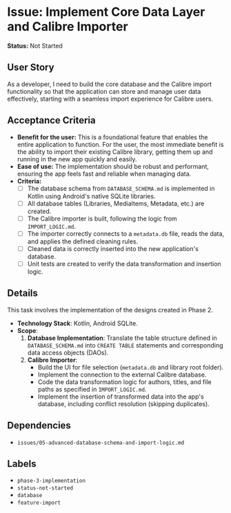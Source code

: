 # Issue: Implement Core Data Layer and Calibre Importer

**Status:** Not Started

## User Story
As a developer, I need to build the core database and the Calibre import functionality so that the application can store and manage user data effectively, starting with a seamless import experience for Calibre users.

## Acceptance Criteria
- **Benefit for the user:** This is a foundational feature that enables the entire application to function. For the user, the most immediate benefit is the ability to import their existing Calibre library, getting them up and running in the new app quickly and easily.
- **Ease of use:** The implementation should be robust and performant, ensuring the app feels fast and reliable when managing data.
- **Criteria:**
    - [ ] The database schema from `DATABASE_SCHEMA.md` is implemented in Kotlin using Android's native SQLite libraries.
    - [ ] All database tables (Libraries, MediaItems, Metadata, etc.) are created.
    - [ ] The Calibre importer is built, following the logic from `IMPORT_LOGIC.md`.
    - [ ] The importer correctly connects to a `metadata.db` file, reads the data, and applies the defined cleaning rules.
    - [ ] Cleaned data is correctly inserted into the new application's database.
    - [ ] Unit tests are created to verify the data transformation and insertion logic.

## Details
This task involves the implementation of the designs created in Phase 2.

- **Technology Stack**: Kotlin, Android SQLite.
- **Scope**:
    1.  **Database Implementation**: Translate the table structure defined in `DATABASE_SCHEMA.md` into `CREATE TABLE` statements and corresponding data access objects (DAOs).
    2.  **Calibre Importer**:
        - Build the UI for file selection (`metadata.db` and library root folder).
        - Implement the connection to the external Calibre database.
        - Code the data transformation logic for authors, titles, and file paths as specified in `IMPORT_LOGIC.md`.
        - Implement the insertion of transformed data into the app's database, including conflict resolution (skipping duplicates).

## Dependencies
- `issues/05-advanced-database-schema-and-import-logic.md`

## Labels
- `phase-3-implementation`
- `status-not-started`
- `database`
- `feature-import`
